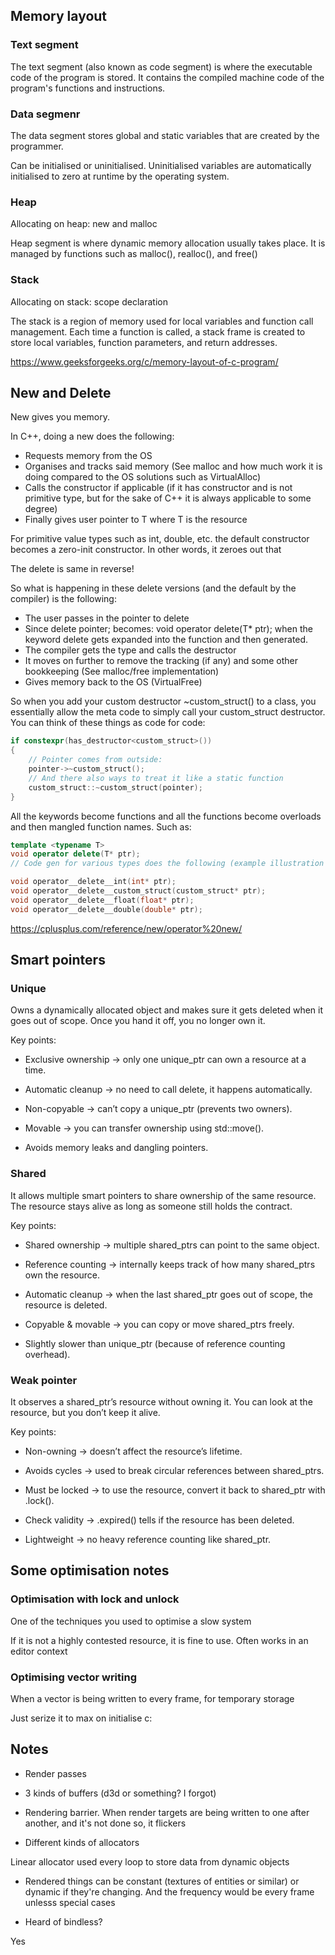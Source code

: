 ## Memory layout

### Text segment

The text segment (also known as code segment) is where the executable code of the program is stored. It contains the compiled machine code of the program's functions and instructions.

### Data segmenr

The data segment stores global and static variables that are created by the programmer.

Can be initialised or uninitialised. Uninitialised variables are automatically initialised to zero at runtime by the operating system.

### Heap

Allocating on heap: new and malloc

Heap segment is where dynamic memory allocation usually takes place. It is managed by functions such as malloc(), realloc(), and free()

### Stack

Allocating on stack: scope declaration

The stack is a region of memory used for local variables and function call management. Each time a function is called, a stack frame is created to store local variables, function parameters, and return addresses. 

https://www.geeksforgeeks.org/c/memory-layout-of-c-program/

## New and Delete

New gives you memory.

In C++, doing a new does the following:

- Requests memory from the OS
- Organises and tracks said memory (See malloc and how much work it is doing compared to the OS solutions such as VirtualAlloc)
- Calls the constructor if applicable (if it has constructor and is not primitive type, but for the sake of C++ it is always applicable to some degree)
- Finally gives user pointer to T where T is the resource

For primitive value types such as int, double, etc. the default constructor becomes a zero-init constructor. In other words, it zeroes out that

The delete is same in reverse!

So what is happening in these delete versions (and the default by the compiler) is the following:

- The user passes in the pointer to delete
- Since delete pointer; becomes: void operator delete(T* ptr); when the keyword delete gets expanded into the function and then generated.
- The compiler gets the type and calls the destructor
- It moves on further to remove the tracking (if any) and some other bookkeeping (See malloc/free implementation)
- Gives memory back to the OS (VirtualFree)

So when you add your custom destructor ~custom_struct() to a class, you essentially allow the meta code to simply call your custom_struct destructor.
You can think of these things as code for code: 

```CPP
if constexpr(has_destructor<custom_struct>()) 
{
    // Pointer comes from outside:
    pointer->~custom_struct();
    // And there also ways to treat it like a static function
    custom_struct::~custom_struct(pointer);
}
```

All the keywords become functions and all the functions become overloads and then mangled function names. Such as:

```CPP
template <typename T>
void operator delete(T* ptr);
// Code gen for various types does the following (example illustration only, different between compilers, etc):

void operator__delete__int(int* ptr);
void operator__delete__custom_struct(custom_struct* ptr);
void operator__delete__float(float* ptr);
void operator__delete__double(double* ptr);
```

https://cplusplus.com/reference/new/operator%20new/

## Smart pointers

### Unique

Owns a dynamically allocated object and makes sure it gets deleted when it goes out of scope. Once you hand it off, you no longer own it.

Key points:

- Exclusive ownership → only one unique_ptr can own a resource at a time.

- Automatic cleanup → no need to call delete, it happens automatically.

- Non-copyable → can’t copy a unique_ptr (prevents two owners).

- Movable → you can transfer ownership using std::move().

- Avoids memory leaks and dangling pointers.

### Shared

It allows multiple smart pointers to share ownership of the same resource. The resource stays alive as long as someone still holds the contract.

Key points:

- Shared ownership → multiple shared_ptrs can point to the same object.

- Reference counting → internally keeps track of how many shared_ptrs own the resource.

- Automatic cleanup → when the last shared_ptr goes out of scope, the resource is deleted.

- Copyable & movable → you can copy or move shared_ptrs freely.

- Slightly slower than unique_ptr (because of reference counting overhead).

### Weak pointer

It observes a shared_ptr’s resource without owning it. You can look at the resource, but you don’t keep it alive.

Key points:

- Non-owning → doesn’t affect the resource’s lifetime.

- Avoids cycles → used to break circular references between shared_ptrs.

- Must be locked → to use the resource, convert it back to shared_ptr with .lock().

- Check validity → .expired() tells if the resource has been deleted.

- Lightweight → no heavy reference counting like shared_ptr.

## Some optimisation notes

### Optimisation with lock and unlock

One of the techniques you used to optimise a slow system

If it is not a highly contested resource, it is fine to use. Often works in an editor context

### Optimising vector writing

When a vector is being written to every frame, for temporary storage

Just serize it to max on initialise c:

## Notes

- Render passes

- 3 kinds of buffers (d3d or something? I forgot)

- Rendering barrier. When render targets are being written to one after another, and it's not done so, it flickers

- Different kinds of allocators

Linear allocator used every loop to store data from dynamic objects

- Rendered things can be constant (textures of entities or similar) or dynamic if they're changing. And the frequency would be every frame unlesss special cases

- Heard of bindless?

Yes

